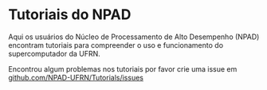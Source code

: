 # Tutoriais do NPAD

Aqui os usuários do Núcleo de Processamento de Alto Desempenho (NPAD) encontram tutoriais para compreender o uso e funcionamento do supercomputador da UFRN.

Encontrou algum problemas nos tutoriais por favor crie uma issue em
[github.com/NPAD-UFRN/Tutorials/issues](https://github.com/NPAD-UFRN/Tutorials/issues)
